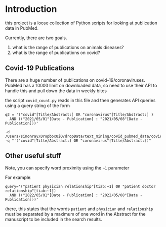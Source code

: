 # Introduction

this project is a loose collection of Python scripts for looking at publication data in 
PubMed.

Currently, there are two goals. 

1. what is the range of publications on animals diseases?
2. what is the range of publications on covid?

## Covid-19 Publications

There are a huge number of publications on covid-19/coronaviruses. 
PubMed has a 10000 limit on downloaded data, so need to use their
API to handle this and pull down the data in weekly bites

the script `covid_count.py` reads in this file and 
then generates API queries using a query string of the form

```
q2 = '("covid"[Title/Abstract:] OR "coronavirus"[Title/Abstract:] ) 
  AND (("2021/05/01"[Date - Publication] : "2021/05/08"[Date - Publication]))'
```

```
-d /Users/simonray/DropboxUiO/dropData/text_mining/covid_pubmed_data/covid_date_ranges_for_search.tsv  
-q "'("covid"[Title/Abstract:] OR "coronavirus"[Title/Abstract:])"
```


## Other useful stuff
Note, you can specify word proximity using the `~1` parameter

For example:

```
query='("patient physician relationship"[tiab:~1] OR "patient doctor relationship"[tiab:~1]) 
  AND (("2022/05/01"[Date - Publication] : "2022/05/08"[Date - Publication]))'
```
(here, this states that the words `patient` and `physician` and `relationship` 
must be separated by a maximum of one word in the Abstract for the 
manuscript to be included in the search results.
